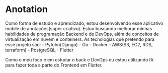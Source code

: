# Anotation

Como forma de estudo e aprendizado, estou desenvolvendo esse aplicativo mobile de anotações(super criativo).
Estou buscando melhorar minhas habilidades de programação Backend e de DevOps, além de conceitos de virtualização em nuvem e conteiners.
As tecnologias que pretendo para esse projeto são:
                                                - Pytohn(Django)
                                                - Go
                                                - Docker
                                                - AWS(S3, EC2, RDS, terraform)
                                                - PostgreSQL
                                                - Flutter

Como o meu foco é em estudar o back e DevOps eu estou utilizando IA para fazer toda a parte do Frontend em Flutter.
